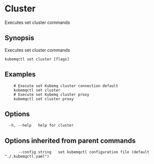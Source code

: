 # Cluster

Executes set cluster commands

## Synopsis

Executes set cluster commands

```text
kubemqctl set cluster [flags]
```

## Examples

```text
    # Execute set Kubemq cluster connection default
    kubemqctl set cluster 
    # Execute set Kubemq cluster proxy
    kubemqctl set cluster proxy
```

## Options

```text
  -h, --help   help for cluster
```

## Options inherited from parent commands

```text
      --config string   set kubemqctl configuration file (default "./.kubemqctl.yaml")
```


